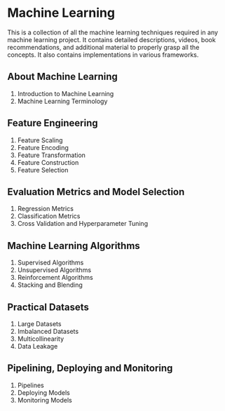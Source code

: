# Machine Learning
This is a collection of all the machine learning techniques required in any machine learning project. It contains detailed descriptions, videos, book recommendations, and additional material to properly grasp all the concepts. It also contains implementations in various frameworks.

## About Machine Learning
1. Introduction to Machine Learning
2. Machine Learning Terminology

## Feature Engineering
1. Feature Scaling
2. Feature Encoding
3. Feature Transformation
4. Feature Construction
5. Feature Selection

## Evaluation Metrics and Model Selection
1. Regression Metrics
2. Classification Metrics
3. Cross Validation and Hyperparameter Tuning

## Machine Learning Algorithms
1. Supervised Algorithms
2. Unsupervised Algorithms
3. Reinforcement Algorithms
4. Stacking and Blending

## Practical Datasets
1. Large Datasets
2. Imbalanced Datasets
3. Multicollinearity
4. Data Leakage

## Pipelining, Deploying and Monitoring
1. Pipelines
2. Deploying Models
3. Monitoring Models

